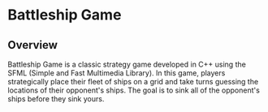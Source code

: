 # Battleship Game

## Overview

Battleship Game is a classic strategy game developed in C++ using the SFML (Simple and Fast Multimedia Library). In this game, players strategically place their fleet of ships on a grid and take turns guessing the locations of their opponent's ships. The goal is to sink all of the opponent's ships before they sink yours.
